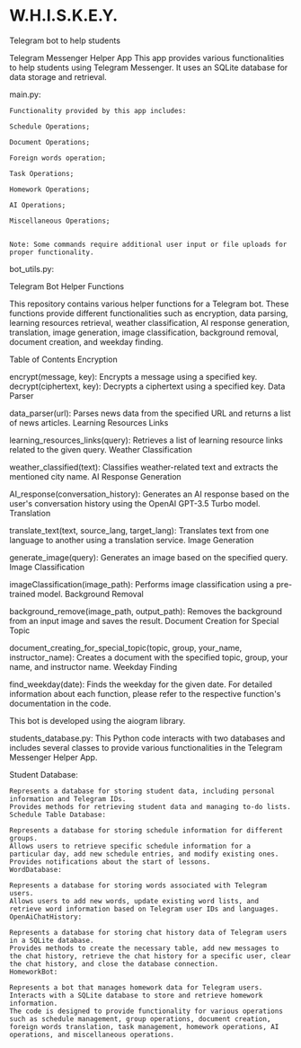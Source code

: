 # W.H.I.S.K.E.Y.
Telegram bot to help students


Telegram Messenger Helper App
This app provides various functionalities to help students using Telegram Messenger. It uses an SQLite database for data storage and retrieval.

main.py:

    Functionality provided by this app includes:

    Schedule Operations;

    Document Operations;

    Foreign words operation;

    Task Operations;

    Homework Operations;

    AI Operations;

    Miscellaneous Operations;


    Note: Some commands require additional user input or file uploads for proper functionality.


bot_utils.py:

  Telegram Bot Helper Functions

  This repository contains various helper functions for a Telegram bot. These functions provide different functionalities such as encryption, data parsing, learning resources retrieval, weather classification, AI response generation, translation, image generation, image classification, background removal, document creation, and weekday finding.

  Table of Contents
  Encryption

  encrypt(message, key): Encrypts a message using a specified key.
  decrypt(ciphertext, key): Decrypts a ciphertext using a specified key.
  Data Parser

  data_parser(url): Parses news data from the specified URL and returns a list of news articles.
  Learning Resources Links

  learning_resources_links(query): Retrieves a list of learning resource links related to the given query.
  Weather Classification

  weather_classified(text): Classifies weather-related text and extracts the mentioned city name.
  AI Response Generation

  AI_response(conversation_history): Generates an AI response based on the user's conversation history using the OpenAI GPT-3.5 Turbo model.
  Translation

  translate_text(text, source_lang, target_lang): Translates text from one language to another using a translation service.
  Image Generation

  generate_image(query): Generates an image based on the specified query.
  Image Classification

  imageClassification(image_path): Performs image classification using a pre-trained model.
  Background Removal

  background_remove(image_path, output_path): Removes the background from an input image and saves the result.
  Document Creation for Special Topic

  document_creating_for_special_topic(topic, group, your_name, instructor_name): Creates a document with the specified topic, group, your name, and instructor name.
  Weekday Finding

  find_weekday(date): Finds the weekday for the given date.
  For detailed information about each function, please refer to the respective function's documentation in the code.

  This bot is developed using the aiogram library.




students_database.py:
This Python code interacts with two databases and includes several classes to provide various functionalities in the Telegram Messenger Helper App.

Student Database:

    Represents a database for storing student data, including personal information and Telegram IDs.
    Provides methods for retrieving student data and managing to-do lists.
    Schedule Table Database:

    Represents a database for storing schedule information for different groups.
    Allows users to retrieve specific schedule information for a particular day, add new schedule entries, and modify existing ones.
    Provides notifications about the start of lessons.
    WordDatabase:

    Represents a database for storing words associated with Telegram users.
    Allows users to add new words, update existing word lists, and retrieve word information based on Telegram user IDs and languages.
    OpenAiChatHistory:

    Represents a database for storing chat history data of Telegram users in a SQLite database.
    Provides methods to create the necessary table, add new messages to the chat history, retrieve the chat history for a specific user, clear the chat history, and close the database connection.
    HomeworkBot:

    Represents a bot that manages homework data for Telegram users.
    Interacts with a SQLite database to store and retrieve homework information.
    The code is designed to provide functionality for various operations such as schedule management, group operations, document creation, foreign words translation, task management, homework operations, AI operations, and miscellaneous operations.
